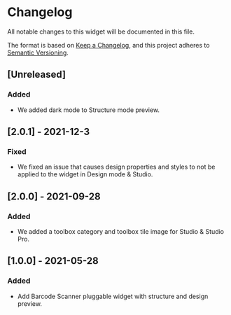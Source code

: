 # Changelog

All notable changes to this widget will be documented in this file.

The format is based on [Keep a Changelog](https://keepachangelog.com/en/1.0.0/), and this project adheres to [Semantic Versioning](https://semver.org/spec/v2.0.0.html).

## [Unreleased]

### Added
- We added dark mode to Structure mode preview.

## [2.0.1] - 2021-12-3

### Fixed
- We fixed an issue that causes design properties and styles to not be applied to the widget in Design mode & Studio.

## [2.0.0] - 2021-09-28

### Added
- We added a toolbox category and toolbox tile image for Studio & Studio Pro.

## [1.0.0] - 2021-05-28

### Added
- Add Barcode Scanner pluggable widget with structure and design preview.
